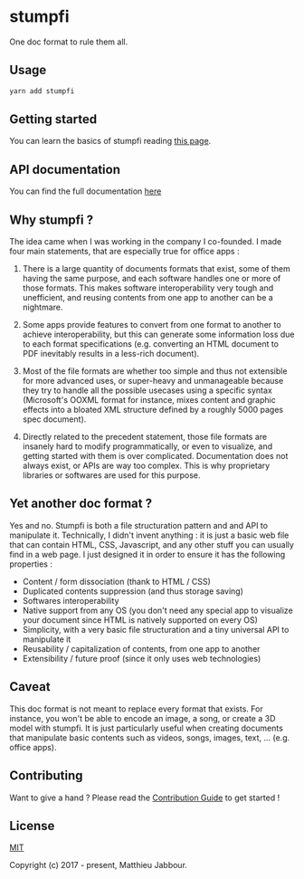 # stumpfi

One doc format to rule them all.


## Usage

```bash
yarn add stumpfi
```

## Getting started

You can learn the basics of stumpfi reading [this page](https://github.com/matthieujabbour/stumpfi/wiki/Concepts).


## API documentation

You can find the full documentation [here](https://htmlpreview.github.io/?https://raw.githubusercontent.com/matthieujabbour/stumpfi/master/doc/index.html)


## Why stumpfi ?

The idea came when I was working in the company I co-founded. I made four main statements, that are especially true for office apps :

1. There is a large quantity of documents formats that exist, some of them having the same purpose, and each software handles one or more of those formats. This makes software interoperability very tough and unefficient, and reusing contents from one app to another can be a nightmare.

2. Some apps provide features to convert from one format to another to achieve interoperability, but this can generate some information loss due to each format specifications (e.g. converting an HTML document to PDF inevitably results in a less-rich document).

3. Most of the file formats are whether too simple and thus not extensible for more advanced uses, or super-heavy and unmanageable because they try to handle all the possible usecases using a specific syntax (Microsoft's OOXML format for instance, mixes content and graphic effects into a bloated XML structure defined by a roughly 5000 pages spec document).

4. Directly related to the precedent statement, those file formats are insanely hard to modify programmatically, or even to visualize, and getting started with them is over complicated. Documentation does not always exist, or APIs are way too complex. This is why proprietary libraries or softwares are used for this purpose.


## Yet another doc format ?

Yes and no. Stumpfi is both a file structuration pattern and and API to manipulate it. Technically, I didn't invent anything : it is just a basic web file that can contain HTML, CSS, Javascript, and any other stuff you can usually find in a web page. I just designed it in order to ensure it has the following properties :

- Content / form dissociation (thank to HTML / CSS)
- Duplicated contents suppression (and thus storage saving)
- Softwares interoperability
- Native support from any OS (you don't need any special app to visualize your document since HTML is natively supported on every OS)
- Simplicity, with a very basic file structuration and a tiny universal API to manipulate it
- Reusability / capitalization of contents, from one app to another
- Extensibility / future proof (since it only uses web technologies)


## Caveat

This doc format is not meant to replace every format that exists. For instance, you won't be able to encode an image, a song, or create a 3D model with stumpfi. It is just particularly useful when creating documents that manipulate basic contents such as videos, songs, images, text, ... (e.g. office apps).


## Contributing

Want to give a hand ? Please read the [Contribution Guide](https://github.com/matthieujabbour/stumpfi/blob/master/CONTRIBUTING.md) to get started !


## License

[MIT](https://github.com/matthieujabbour/stumpfi/blob/master/LICENSE)

Copyright (c) 2017 - present, Matthieu Jabbour.
